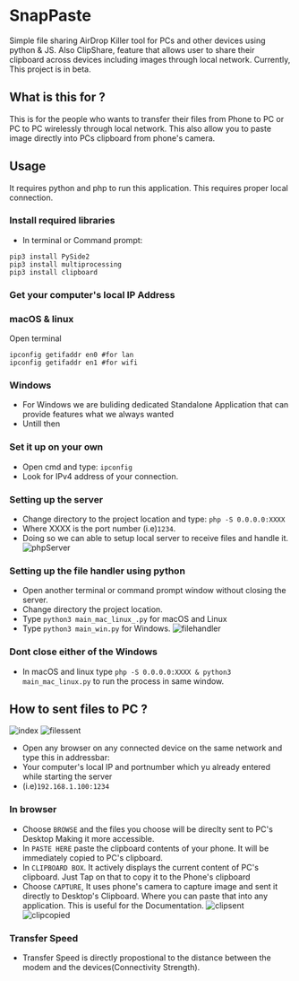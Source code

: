 # SnapPaste
Simple file sharing AirDrop Killer tool for PCs and other devices using python & JS. Also ClipShare, feature that allows user to share their clipboard across devices including images through local network.  Currently, This project is in beta.
## What is this for ?
This is for the people who wants to transfer their files from Phone to PC or PC to PC wirelessly through local network. This also allow you to paste image directly into PCs clipboard from phone's camera.
## Usage
It requires python and php to run this application. This requires proper local connection.
### Install required libraries
- In terminal or Command prompt:
```
pip3 install PySide2
pip3 install multiprocessing
pip3 install clipboard
```
### Get your computer's local IP Address
### macOS & linux
Open terminal
```
ipconfig getifaddr en0 #for lan
ipconfig getifaddr en1 #for wifi
```
### Windows
- For Windows we are buliding dedicated Standalone Application that can provide features what we always wanted
- Untill then
### Set it up on your own
- Open cmd and type:
`ipconfig`
- Look for IPv4 address of your connection.
### Setting up the server
- Change directory to the project location and type:
`php -S 0.0.0.0:XXXX`
- Where XXXX is the port number (i.e)`1234`.
- Doing so we can able to setup local server to receive files and handle it.
![phpServer](https://github.com/revanrohith/SnapPaste/raw/master/assets/php.png)
### Setting up the file handler using python
- Open another terminal or command prompt window without closing the server.
- Change directory the project location.
- Type `python3 main_mac_linux_.py` for macOS and Linux
- Type `python3 main_win.py` for Windows.
![filehandler](https://github.com/revanrohith/SnapPaste/raw/master/assets/filehandler.png)
### Dont close either of the Windows
- In macOS and linux type `php -S 0.0.0.0:XXXX & python3 main_mac_linux.py` to run the process in same window.
## How to sent files to PC ?
![index](https://github.com/revanrohith/SnapPaste/raw/master/assets/index.png)
![filessent](https://github.com/revanrohith/SnapPaste/raw/master/assets/filessent.png)
- Open any browser on any connected device on the same network and type this in addressbar:
- Your computer's local IP and portnumber which yu already entered while starting the server
- (i.e)`192.168.1.100:1234`
### In browser
- Choose `BROWSE` and the files you choose will be direclty sent to PC's Desktop Making it more accessible.
- In `PASTE HERE` paste the clipboard contents of your phone. It will be immediately copied to PC's clipboard.
- In `CLIPBOARD BOX`. It actively displays the current content of PC's clipboard. Just Tap on that to copy it to the Phone's clipboard
- Choose `CAPTURE`, It uses phone's camera to capture image and sent it directly to Desktop's Clipboard. Where you can paste that into any application. This is useful for the Documentation.
![clipsent](https://github.com/revanrohith/SnapPaste/raw/master/uploads/Clipsent.jpg)
![clipcopied](https://github.com/revanrohith/SnapPaste/raw/master/uploads/clipreceived.jpg)
### Transfer Speed
- Transfer Speed is directly propostional to the distance between the modem and the devices(Connectivity Strength).

